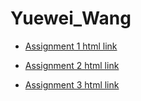 # Yuewei_Wang

* [Assignment 1 html link](https://github.com/bcb420-2022/Yuewei_Wang/blob/main/A1.html)

* [Assignment 2 html link](https://github.com/bcb420-2022/Yuewei_Wang/blob/main/A2_YueweiWang.html)

* [Assignment 3 html link](https://github.com/bcb420-2022/Yuewei_Wang/blob/main/A3_YueweiWang.html)
